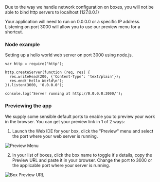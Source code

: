 
Due to the way we handle network configuration on boxes, you will not be able to bind http servers to localhost (127.0.0.1)

Your application will need to run on 0.0.0.0 or a specific IP address. Listening on port 3000 will allow you to use our preview menu for a shortcut.

### Node example

Setting up a hello world web server on port 3000 using node.js.

    var http = require('http');

    http.createServer(function (req, res) {
      res.writeHead(200, {'Content-Type': 'text/plain'});
      res.end('Hello World\n');
    }).listen(3000, '0.0.0.0');

    console.log('Server running at http://0.0.0.0:3000/');

### Previewing the app

We supply some sensible default ports to enable you to preview your work in the browser. You can get your preview link in 1 of 2 ways:

1. Launch the Web IDE for your box, click the "Preview" menu and select the port where your web server is running.

![Preview Menu](https://raw.github.com/action-io/action-assets/master/support/screenshots/preview-menu.png)

2. In your list of boxes, click the box name to toggle it's details, copy the Preview URL and paste it in your browser. Change the port to 3000 or the applicable port where your server is running.

![Box Preview URL](https://raw.github.com/action-io/action-assets/master/support/screenshots/box-preview-url.png)
